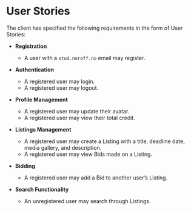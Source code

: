 # User Stories

The client has specified the following requirements in the form of User Stories:

- **Registration**
  - A user with a `stud.noroff.no` email may register.

- **Authentication**
  - A registered user may login.
  - A registered user may logout.

- **Profile Management**
  - A registered user may update their avatar.
  - A registered user may view their total credit.

- **Listings Management**
  - A registered user may create a Listing with a title, deadline date, media gallery, and description.
  - A registered user may view Bids made on a Listing.

- **Bidding**
  - A registered user may add a Bid to another user’s Listing.

- **Search Functionality**
  - An unregistered user may search through Listings.
